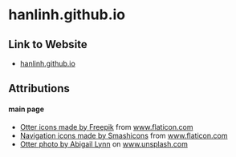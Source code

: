 # hanlinh.github.io


## Link to Website 
* [hanlinh.github.io](https://hanlinh.github.io)

## Attributions
#### main page
* [Otter icons made by Freepik](https://www.flaticon.com/authors/freepik) from www.flaticon.com
* [Navigation icons made by Smashicons](https://www.flaticon.com/authors/smashicons) from www.flaticon.com
* [Otter photo by Abigail Lynn](https://unsplash.com/@shmabbss?utm_source=unsplash&utm_medium=referral&utm_content=creditCopyText) on www.unsplash.com
